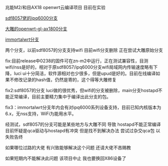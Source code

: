 兆能M2/和目AX18 openwrt云编译项目 目前在实验

[sdf8057佬的ipq6000分支](https://github.com/sdf8057/ipq6000)

[大雕的openwrt-gl-ax1800分支](https://github.com/coolsnowwolf/openwrt-gl-ax1800)

[immortalwrt分支](https://github.com/immortalwrt/immortalwrt)

两个分支，以前sdf8057的分支支持wifi 目前wifi分支删除 正在尝试大雕原始分支


fix:目前release中0238的固件可在zn-m2中运行，正在测试兼容性，目测wifi/nss是好的，相对于原sdf8057/ipq6000分支wifi局域网内传输速度略有下降，luci ui十分简洁，软件源相对也少很多，但是upud是好的。目前在线编译如果不修改记录的hash值，仍然是寄的，这个得等大雕修复

fix2:sdf8057的分支 luci做的很优秀，但wifi的分支被删除，main分支hostapd不能正常编译，目前主要精力集中于编译出此分支的包。


fix3：immortalwrt分支年内会有对ipq6000系列设备支持，目前已知内核版本为6.x，无nss支持，WiFi为能用水平。


经测试，sdf8057的分支可能是某些地方与大雕不同 导致 hostapd不能正常编译 目前怀疑是qca驱动与hostapd有冲突 但是找不到解决办法 尝试过杂交qca包 以失败告终

如果哪位过路的大佬 有兴致能够解决这个问题 还请大佬不吝赐教

如果短期内不能解决此问题 该项目中止 我也要换回X86设备了
